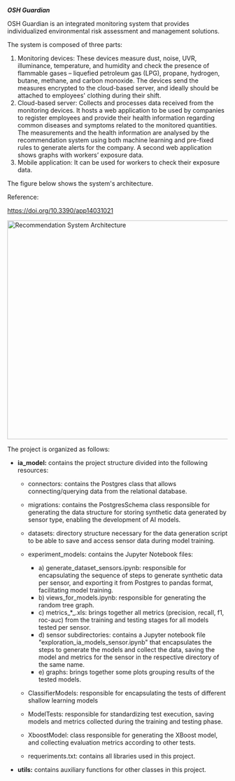 ***OSH Guardian***

OSH Guardian is an integrated monitoring system that provides individualized environmental risk assessment and management solutions. 

The system is composed of three parts:
1. Monitoring devices: These devices measure dust, noise, UVR, illuminance, temperature, and humidity and check the presence of flammable gases – liquefied petroleum gas (LPG), propane, hydrogen, butane, methane, and carbon monoxide. The devices send the measures encrypted to the cloud-based server, and ideally should be attached to employees' clothing during their shift.
2. Cloud-based server: Collects and processes data received from the monitoring devices. It hosts a web application to be used by companies to register employees  and provide their health information regarding common diseases and symptoms related to the monitored quantities. The measurements and the health information are analysed by the recommendation system using both machine learning and pre-fixed rules to generate alerts for the company. A second web application shows graphs with workers’ exposure data.
3. Mobile application: It can be used for workers to check their exposure data.

The figure below shows the system's architecture.

Reference:

https://doi.org/10.3390/app14031021


<img width="800" height="500" alt="Recommendation System Architecture" src="https://github.com/user-attachments/assets/4b4efe84-ef8c-4d1e-a2e0-37607f3b8b4c" />

The project is organized as follows:

* **ia_model:** contains the project structure divided into the following resources:

   * connectors: contains the Postgres class that allows connecting/querying data from the relational database.

   * migrations: contains the PostgresSchema class responsible for generating the data structure for storing synthetic data generated by sensor type, enabling the development of AI models.

   * datasets: directory structure necessary for the data generation script to be able to save and access sensor data during model training.

   * experiment_models: contains the Jupyter Notebook files:

      * a) generate_dataset_sensors.ipynb: responsible for encapsulating the sequence of steps to generate synthetic data per sensor, and exporting it from Postgres to pandas format, facilitating model training.
      * b) views_for_models.ipynb: responsible for generating the random tree graph.
      * c) metrics_*_.xls: brings together all metrics (precision, recall, f1, roc-auc) from the training and testing stages for all models tested per sensor.
      * d) sensor subdirectories: contains a Jupyter notebook file "exploration_ia_models_sensor.ipynb" that encapsulates the steps to generate the models and collect the data, saving the model and metrics for the sensor in the respective directory of the same name.
      * e) graphs: brings together some plots grouping results of the tested models.
   * ClassifierModels: responsible for encapsulating the tests of different shallow learning models
   * ModelTests: responsible for standardizing test execution, saving models and metrics collected during the training and testing phase.
   * XboostModel: class responsible for generating the XBoost model, and collecting evaluation metrics according to other tests.
   * requeriments.txt: contains all libraries used in this project.
   
* **utils:** contains auxiliary functions for other classes in this project.

  
